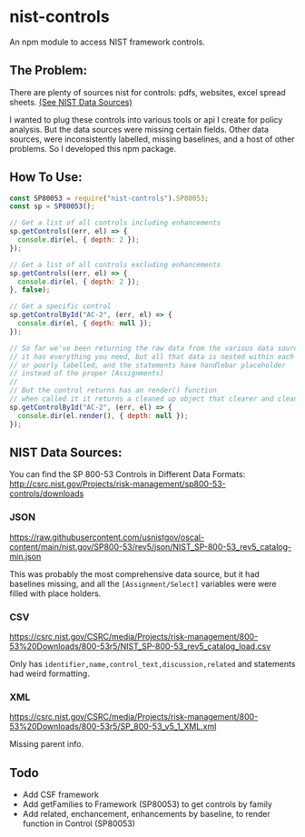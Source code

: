 # nist-controls

An npm module to access NIST framework controls.

## The Problem:

There are plenty of sources nist for controls: pdfs, websites, excel spread sheets. [(See NIST Data Sources)](#NIST-Data-Sources)

I wanted to plug these controls into various tools or api I create for policy analysis. But the data sources were missing certain fields. Other data sources, were inconsistently labelled, missing baselines, and a host of other problems. So I developed this npm package.

## How To Use:

```Javascript
const SP80053 = require("nist-controls").SP80053;
const sp = SP80053();

// Get a list of all controls including enhancements
sp.getControls((err, el) => {
  console.dir(el, { depth: 2 });
});

// Get a list of all controls excluding enhancements
sp.getControls((err, el) => {
  console.dir(el, { depth: 2 });
}, false);

// Get a specific control
sp.getControlById("AC-2", (err, el) => {
  console.dir(el, { depth: null });
});

// So far we've been returning the raw data from the various data source
// it has everything you need, but all that data is nested within each other
// or poorly labelled, and the statements have handlebar placeholder
// instead of the proper [Assignments]
//
// But the control returns has an render() function
// when called it it returns a cleaned up object that clearer and cleaner
sp.getControlById("AC-2", (err, el) => {
  console.dir(el.render(), { depth: null });
});
```

## NIST Data Sources:

You can find the SP 800-53 Controls in Different Data Formats:
http://csrc.nist.gov/Projects/risk-management/sp800-53-controls/downloads

### JSON

https://raw.githubusercontent.com/usnistgov/oscal-content/main/nist.gov/SP800-53/rev5/json/NIST_SP-800-53_rev5_catalog-min.json

This was probably the most comprehensive data source, but it had baselines missing, and all the `[Assignment/Select]` variables were were filled with place holders.

### CSV

https://csrc.nist.gov/CSRC/media/Projects/risk-management/800-53%20Downloads/800-53r5/NIST_SP-800-53_rev5_catalog_load.csv

Only has `identifier,name,control_text,discussion,related` and statements had weird formatting.

### XML

https://csrc.nist.gov/CSRC/media/Projects/risk-management/800-53%20Downloads/800-53r5/SP_800-53_v5_1_XML.xml

Missing parent info.

## Todo

- Add CSF framework
- Add getFamilies to Framework (SP80053) to get controls by family
- Add related, enchancement, enhancements by baseline, to render function in Control (SP80053)
